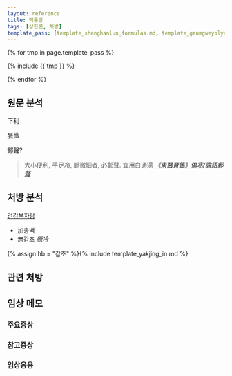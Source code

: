 ```yaml
---
layout: reference
title: 백통탕
tags: [상한론, 처방]
template_pass: [template_shanghanlun_formulas.md, template_geumgweyolyag_formulas.md, template_etc_formulas.md]
---
```



{% for tmp in page.template_pass %}

{% include {{ tmp }} %}

{% endfor %}

## 원문 분석

下利

脈微

鄭聲?

> 大小便利, 手足冷, 脈微細者, 必鄭聲. 宜用白通湯  _[《東醫寶鑑》傷寒/譫語鄭聲](https://mediclassics.kr/books/8/volume/11#content_42)_

## 처방 분석

[건강부자탕]({{site.formulaurl}}/건강부자탕)
* 加총백
* 無감초 _厥冷_

{% assign hb = "감초" %}{% include template_yakjing_in.md %}


## 관련 처방

## 임상 메모

### 주요증상

### 참고증상

### 임상응용
